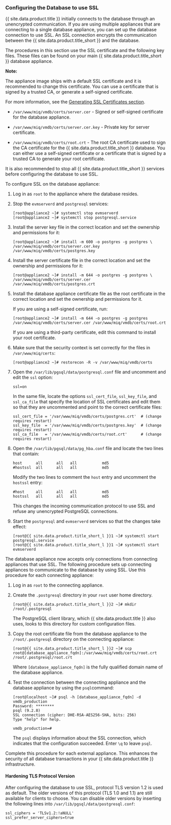 ### Configuring the Database to use SSL

{{ site.data.product.title }} initially connects to the database through an unencrypted communication. If you are using multiple appliances that are connecting to a single database appliance, you can set up the database connection to use SSL. An SSL connection encrypts the communication between the {{ site.data.product.title_short }} and the database.

The procedures in this section use the SSL certificate and the following key files. These files can be found on your main {{ site.data.product.title_short }} database appliance.

**Note:**

The appliance image ships with a default SSL certificate and it is recommended to change this certificate. You can use a certificate that is signed by a trusted CA, or generate a self-signed certificate.

For more information, see the [Generating SSL Certificates section](#generating-ssl-certificates-for-your-appliance-and-database).


  - `/var/www/miq/vmdb/certs/server.cer` - Signed or self-signed certificate for the database appliance.

  - `/var/www/miq/vmdb/certs/server.cer.key` - Private key for server certificate.

  - `/var/www/miq/vmdb/certs/root.crt` - The root CA certificate used to sign the CA certificate for the {{ site.data.product.title_short }} database. You can either use a self-signed certificate or a certificate that is signed by a trusted CA to generate your root certificate.

It is also recommended to stop all {{ site.data.product.title_short }} services before configuring the database to use SSL.

To configure SSL on the database appliance:

1.  Log in as `root` to the appliance where the database resides.

2.  Stop the `evmserverd` and `postgresql` services:

        [root@appliance2 ~]# systemctl stop evmserverd
        [root@appliance2 ~]# systemctl stop postgresql.service

3.  Install the server key file in the correct location and set the ownership and permissions for it:

        [root@appliance2 ~]# install -m 600 -o postgres -g postgres \
        /var/www/miq/vmdb/certs/server.cer.key /var/www/miq/vmdb/certs/postgres.key

4.  Install the server certificate file in the correct location and set the ownership and permissions for it:

        [root@appliance2 ~]# install -m 644 -o postgres -g postgres \
        /var/www/miq/vmdb/certs/server.cer /var/www/miq/vmdb/certs/postgres.crt

5.  Install the database appliance certificate file as the root certificate in the correct location and set the ownership and
    permissions for it.

    If you are using a self-signed certificate, run:

        [root@appliance2 ~]# install -m 644 -o postgres -g postgres /var/www/miq/vmdb/certs/server.cer /var/www/miq/vmdb/certs/root.crt

    If you are using a third-party certificate, edit this command to install your root certificate.

6.  Make sure that the security context is set correctly for the files in `/var/www/miq/certs`:

        [root@appliance2 ~]# restorecon -R -v /var/www/miq/vmdb/certs

7.  Open the `/var/lib/pgsql/data/postgresql.conf` file and uncomment and edit the `ssl` option:

        ssl=on

    In the same file, locate the options `ssl_cert_file`, `ssl_key_file`, and `ssl_ca_file` that specify the location of SSL
    certificates and edit them so that they are uncommented and point to the correct certificate files:

        ssl_cert_file = '/var/www/miq/vmdb/certs/postgres.crt'  # (change requires restart)
        ssl_key_file  = '/var/www/miq/vmdb/certs/postgres.key'  # (change requires restart)
        ssl_ca_file   = '/var/www/miq/vmdb/certs/root.crt'      # (change requires restart)

8.  Open the `/var/lib/pgsql/data/pg_hba.conf` file and locate the two lines that contain:

        host      all      all   all           md5
        #hostssl  all      all   all           md5

    Modify the two lines to comment the `host` entry and uncomment the `hostssl` entry:

        #host     all      all   all           md5
        hostssl   all      all   all           md5

    This changes the incoming communication protocol to use SSL and refuse any unencrypted PostgreSQL connections.

9.  Start the `postgresql` and `evmserverd` services so that the changes take effect:

        [root@{{ site.data.product.title_short_l }}1 ~]# systemctl start postgresql.service
        [root@{{ site.data.product.title_short_l }}1 ~]# systemctl start evmserverd

The database appliance now accepts only connections from connecting appliances that use SSL. The following procedure sets up connecting appliances to communicate to the database by using SSL. Use this procedure for each connecting appliance:

1.  Log in as `root` to the connecting appliance.

2.  Create the `.postgresql` directory in your `root` user home directory.

        [root@{{ site.data.product.title_short_l }}2 ~]# mkdir /root/.postgresql

    The PostgreSQL client library, which {{ site.data.product.title }} also uses, looks to this directory for custom configuration files.

3.  Copy the root certificate file from the database appliance to the `/root/.postgresql` directory on the connecting appliance:

        [root@{{ site.data.product.title_short_l }}2 ~]# scp root@[database_appliance_fqdn]:/var/www/miq/vmdb/certs/root.crt /root/.postgresql/root.crt

    Where `[database_appliance_fqdn]` is the fully qualified domain name of the database appliance.

4.  Test the connection between the connecting appliance and the database appliance by using the `psql`command:

        [root@localhost ~]# psql -h [database_appliance_fqdn] -d vmdb_production
        Password: ********
        psql (9.2.8)
        SSL connection (cipher: DHE-RSA-AES256-SHA, bits: 256)
        Type "help" for help.

        vmdb_production=#

    The `psql` displays information about the SSL connection, which indicates that the configuration succeeded. Enter `\q` to leave `psql`.

Complete this procedure for each external appliance. This enhances the security of all database transactions in your {{ site.data.product.title }} infrastructure.

#### Hardening TLS Protocol Version

After configuring the database to use SSL, protocol TLS version 1.2 is used as default. The older versions of this protocol (TLS 1.0 and 1.1) are still available for clients to choose. You can disable older versions by inserting the following lines into
`/var/lib/pgsql/data/postgresql.conf`:

    ssl_ciphers = 'TLSv1.2:!aNULL'
    ssl_prefer_server_ciphers=true
